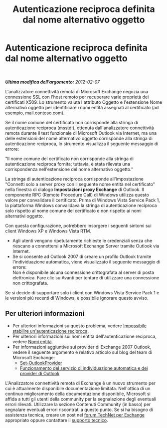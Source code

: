 ﻿---
title: Autenticazione reciproca definita dal nome alternativo oggetto
TOCTitle: Autenticazione reciproca definita dal nome alternativo oggetto
ms:assetid: a15f34b1-a7bf-4f44-9142-0c5c3174cb0f
ms:mtpsurl: https://technet.microsoft.com/it-it/library/Hh849187(v=EXCHG.80)
ms:contentKeyID: 45478516
ms.date: 10/25/2013
mtps_version: v=EXCHG.80
_tocRel: dd439364(v=exchg.80)/toc.json
ms.translationtype: HT
---

# Autenticazione reciproca definita dal nome alternativo oggetto

 

_**Ultima modifica dell'argomento:** 2012-02-07_

L'analizzatore connettività remota di Microsoft Exchange negozia una connessione SSL con l'host remoto per recuperare varie proprietà dei certificati X509. Lo strumento valuta l'attributo Oggetto e l'estensione Nome alternativo oggetto per identificare i nomi entità assegnati al certificato (ad esempio, mail.contoso.com).

Se il nome comune del certificato non corrisponde alla stringa di autenticazione reciproca (msstd:), ottenuta dall'analizzatore connettività remota durante il test funzionale di Microsoft Outlook via Internet, ma una delle estensioni del nome alternativo oggetto corrisponde alla stringa di autenticazione reciproca, lo strumento visualizza il seguente messaggio di errore:

"Il nome comune del certificato non corrisponde alla stringa di autenticazione reciproca fornita; tuttavia, è stata rilevata una corrispondenza nell'estensione del nome alternativo oggetto."

La stringa di autenticazione reciproca corrisponde all'impostazione "Connetti solo a server proxy con il seguente nome entità nel certificato" nella finestra di dialogo **Impostazioni proxy Exchange** di Outlook. Il componente RPC (Remote Procedure Call) di Windows utilizza questo valore per convalidare il certificato. Prima di Windows Vista Service Pack 1, la piattaforma Windows convalidava la stringa di autenticazione reciproca solo rispetto al nome comune del certificato e non rispetto ai nomi alternativi oggetto.

Con questa configurazione, potrebbero insorgere i seguenti sintomi sui client Windows XP e Windows Vista RTM.

  - Agli utenti vengono ripetutamente richieste le credenziali senza che riescano a connettersi a Microsoft Exchange Server tramite Outlook via Internet.  
  - Se si consente ad Outlook 2007 di creare un profilo Outlook tramite l'individuazione automatica, viene visualizzato il seguente messaggio di errore:  
    Non è disponibile alcuna connessione crittografata al server di posta elettronica. Fare clic su Avanti per tentare di utilizzare una connessione non crittografata.

Se si decide di supportare solo i client con Windows Vista Service Pack 1 e le versioni più recenti di Windows, è possibile ignorare questo avviso.

## Per ulteriori informazioni

  - Per ulteriori informazioni su questo problema, vedere [Impossibile stabilire un'autenticazione reciproca](dd439371\(v=exchg.80\).md).  
  - Per ulteriori informazioni sui nomi entità dell'autenticazione reciproca, vedere [Nomi entità](http://go.microsoft.com/fwlink/?linkid=93417).  
  - Per informazioni aggiuntive sui provider di Exchange 2007 Outlook, vedere il seguente argomento e relativo articolo sul blog del team di Microsoft Exchange:  
      - [Set-OutlookProvider](http://go.microsoft.com/fwlink/?linkid=161815)  
      - [Funzionamento del servizio di individuazione automatica e dei provider di Outlook](http://go.microsoft.com/fwlink/?linkid=161811)  

L'Analizzatore connettività remota di Exchange è un nuovo strumento per cui è attualmente disponibile documentazione limitata. Nell'ottica di un continuo miglioramento della documentazione disponibile, Microsoft si affida a tutti gli utenti della community per la segnalazione degli eventuali errori rilevati. Utilizzare la sezione Contenuti Community (in basso) per segnalare eventuali errori riscontrati a questo punto. Se si ha bisogno di assistenza tecnica, creare un post nel [forum TechNet per Exchange](http://go.microsoft.com/fwlink/?linkid=73420) appropriato oppure contattare il [supporto tecnico](http://go.microsoft.com/fwlink/?linkid=8158).

